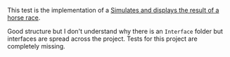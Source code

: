 This test is the implementation of a [Simulates and displays the result of a horse race](https://github.com/erossini/TestForCandidate/wiki/Simulates-and-displays-the-result-of-a-horse-race).

Good structure but I don't understand why there is an `Interface` folder but interfaces are spread across the project. Tests for this project are completely missing.